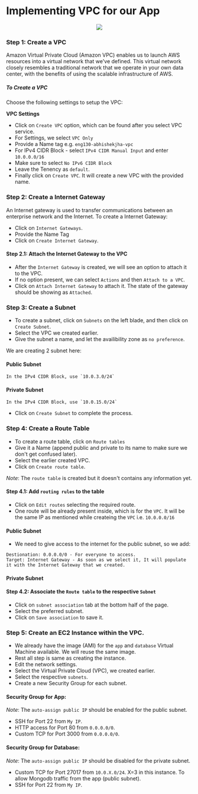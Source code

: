 # Implementing VPC for our App

<p align="center">
  <img src="https://user-images.githubusercontent.com/110366380/200374233-f7d42141-a451-4c8a-b30d-6dfb65b9f9cb.png">
</p>

### Step 1: Create a VPC

Amazon Virtual Private Cloud (Amazon VPC) enables us to launch AWS resources into a virtual network that we've defined. This virtual network closely resembles a traditional network that we operate in your own data center, with the benefits of using the scalable infrastructure of AWS.

##### To Create a VPC

Choose the following settings to setup the VPC:

**VPC Settings**
- Click on `Create VPC` option, which can be found after you select VPC service.
- For Settings, we select `VPC Only`
- Provide a Name tag e.g. `eng130-abhishekjha-vpc`
- For IPv4 CIDR Block - select `IPv4 CIDR Manual Input` and enter `10.0.0.0/16`
- Make sure to select `No IPv6 CIDR Block`
- Leave the Tenency as `default`.  
- Finally click on `Create VPC`. It will create a new VPC with the provided name.

### Step 2: Create a Internet Gateway

An Internet gateway is used to transfer communications between an enterprise network and the Internet. To create a Internet Gateway:

- Click on `Internet Gateways`.
- Provide the Name Tag
- Click on `Create Internet Gateway`.

#### Step 2.1: Attach the Internet Gateway to the VPC

- After the `Internet Gateway` is created, we will see an option to attach it to the VPC. 
- If no option present, we can select `Actions` and then `Attach to a VPC`.
- Click on `Attach Internet Gateway` to attach it. The state of the gateway should be showing as `Attached`.

### Step 3: Create a Subnet

- To create a subnet, click on `Subnets` on the left blade, and then click on `Create Subnet`.
- Select the VPC we created earlier.
- Give the subnet a name, and let the availibility zone as `no preference`.

We are creating 2 subnet here:

  #### Public Subnet
  ```
  In the IPv4 CIDR Block, use `10.0.3.0/24`
  ```
  
  #### Private Subnet
  ```
  In the IPv4 CIDR Block, use `10.0.15.0/24` 
  ```
  
- Click on `Create Subnet` to complete the process.

### Step 4: Create a Route Table

- To create a route table, click on `Route tables`
- Give it a Name (append public and private to its name to make sure we don't get confused later).
- Select the earlier created VPC. 
- Click on `Create route table`.

*Note*: The `route table` is created but it doesn't contains any information yet.

#### Step 4.1: Add `routing rules` to the table

- Click on `Edit routes` selecting the required route.
- One route will be already present inside, which is for the `VPC`. It will be the same IP as mentioned while createing the `VPC` i.e. `10.0.0.0/16`

#### Public Subnet
- We need to give access to the internet for the public subnet, so we add:

```
Destionation: 0.0.0.0/0 - For everyone to access.
Target: Internet Gateway - As soon as we select it, It will populate it with the Internet Gateway that we created.
```

#### Private Subnet


#### Step 4.2: Associate the `Route table` to the respective `Subnet`
- Click on `subnet association` tab at the bottom half of the page.
- Select the preferred subnet.
- Click on `Save association` to save it.


### Step 5: Create an EC2 Instance within the VPC.

- We already have the image (AMI) for the `app` and `database` Virtual Machine available. We will reuse the same image.
- Rest all step is same as creating the instance.
- Edit the network settings.
- Select the Virtual Private Cloud (VPC), we created earlier.
- Select the respective `subnets`.
- Create a new Security Group for each subnet.


#### Security Group for App: 

*Note*: The `auto-assign public IP` should be enabled for the public subnet.

- SSH for Port 22 from `My IP`.
- HTTP access for Port 80 from `0.0.0.0/0`.
- Custom TCP for Port 3000 from `0.0.0.0/0`.

#### Security Group for Database:

*Note*: The `auto-assign public IP` should be disabled for the private subnet.

- Custom TCP for Port 27017 from `10.0.X.0/24`. X=3 in this instance. To allow Mongodb traffic from the app (public subnet).
- SSH for Port 22 from `My IP`.
